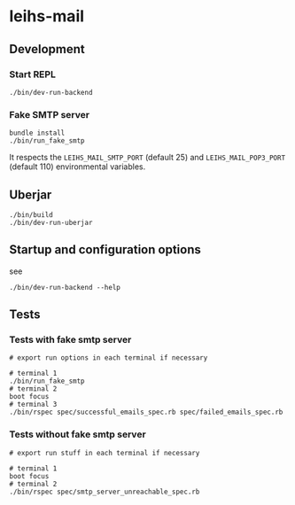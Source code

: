 # leihs-mail

## Development

### Start REPL

    ./bin/dev-run-backend

### Fake SMTP server

```
bundle install
./bin/run_fake_smtp
```

It respects the `LEIHS_MAIL_SMTP_PORT` (default 25) and `LEIHS_MAIL_POP3_PORT` (default 110) environmental variables.

## Uberjar

```
./bin/build
./bin/dev-run-uberjar

```

## Startup and configuration options

see

    ./bin/dev-run-backend --help


## Tests

### Tests with fake smtp server

```shell
# export run options in each terminal if necessary

# terminal 1
./bin/run_fake_smtp
# terminal 2
boot focus
# terminal 3
./bin/rspec spec/successful_emails_spec.rb spec/failed_emails_spec.rb
```

### Tests without fake smtp server

```shell
# export run stuff in each terminal if necessary

# terminal 1
boot focus
# terminal 2
./bin/rspec spec/smtp_server_unreachable_spec.rb
```
